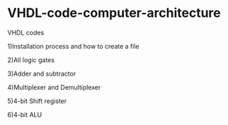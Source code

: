 # VHDL-code-computer-architecture
VHDL codes

1)Installation process and how to create a file

2)All logic gates

3)Adder and subtractor

4)Multiplexer and Demultiplexer

5)4-bit Shift register

6)4-bit ALU
